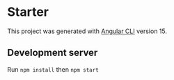 # Starter

This project was generated with [Angular CLI](https://github.com/angular/angular-cli) version 15.

## Development server

Run `npm install` then `npm start`
